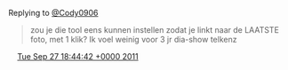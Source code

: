 Replying to [@Cody0906](https://twitter.com/@Cody0906/status/118757551180480512)

> zou je die tool eens kunnen instellen zodat je linkt naar de LAATSTE foto, met 1 klik? Ik voel weinig voor 3 jr dia\-show telkenz

<img src="../../media/tweet.ico" width="12" /> [Tue Sep 27 18:44:42 +0000 2011](https://twitter.com/DromerDenker/status/118757974872301568)